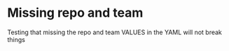 <!-- 
author: philip-gai
repository:
team:
category: https://github.com/philip-gai/repost-demo/discussions/categories/announcements
-->

# Missing repo and team

Testing that missing the repo and team VALUES in the YAML will not break things
